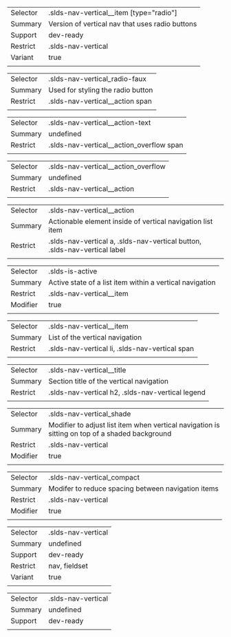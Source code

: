 
|  |  |
|-------|-------|
| Selector | .slds-nav-vertical__item [type="radio"]  |
| Summary | Version of vertical nav that uses radio buttons |
| Support | dev-ready |
| Restrict | .slds-nav-vertical |
| Variant | true |
|  |  |


|  |  |
|-------|-------|
| Selector | .slds-nav-vertical_radio-faux  |
| Summary | Used for styling the radio button |
| Restrict | .slds-nav-vertical__action span |
|  |  |


|  |  |
|-------|-------|
| Selector | .slds-nav-vertical__action-text  |
| Summary | undefined |
| Restrict | .slds-nav-vertical__action_overflow span |
|  |  |


|  |  |
|-------|-------|
| Selector | .slds-nav-vertical__action_overflow  |
| Summary | undefined |
| Restrict | .slds-nav-vertical__action |
|  |  |


|  |  |
|-------|-------|
| Selector | .slds-nav-vertical__action  |
| Summary | Actionable element inside of vertical navigation list item |
| Restrict | .slds-nav-vertical a, .slds-nav-vertical button, .slds-nav-vertical label |
|  |  |


|  |  |
|-------|-------|
| Selector | .slds-is-active  |
| Summary | Active state of a list item within a vertical navigation |
| Restrict | .slds-nav-vertical__item |
| Modifier | true |
|  |  |


|  |  |
|-------|-------|
| Selector | .slds-nav-vertical__item  |
| Summary | List of the vertical navigation |
| Restrict | .slds-nav-vertical li, .slds-nav-vertical span |
|  |  |


|  |  |
|-------|-------|
| Selector | .slds-nav-vertical__title  |
| Summary | Section title of the vertical navigation |
| Restrict | .slds-nav-vertical h2, .slds-nav-vertical legend |
|  |  |


|  |  |
|-------|-------|
| Selector | .slds-nav-vertical_shade  |
| Summary | Modifier to adjust list item when vertical navigation is sitting on top of a shaded background |
| Restrict | .slds-nav-vertical |
| Modifier | true |
|  |  |


|  |  |
|-------|-------|
| Selector | .slds-nav-vertical_compact  |
| Summary | Modifer to reduce spacing between navigation items |
| Restrict | .slds-nav-vertical |
| Modifier | true |
|  |  |


|  |  |
|-------|-------|
| Selector | .slds-nav-vertical  |
| Summary | undefined |
| Support | dev-ready |
| Restrict | nav, fieldset |
| Variant | true |
|  |  |


|  |  |
|-------|-------|
| Selector | .slds-nav-vertical  |
| Summary | undefined |
| Support | dev-ready |
|  |  |

